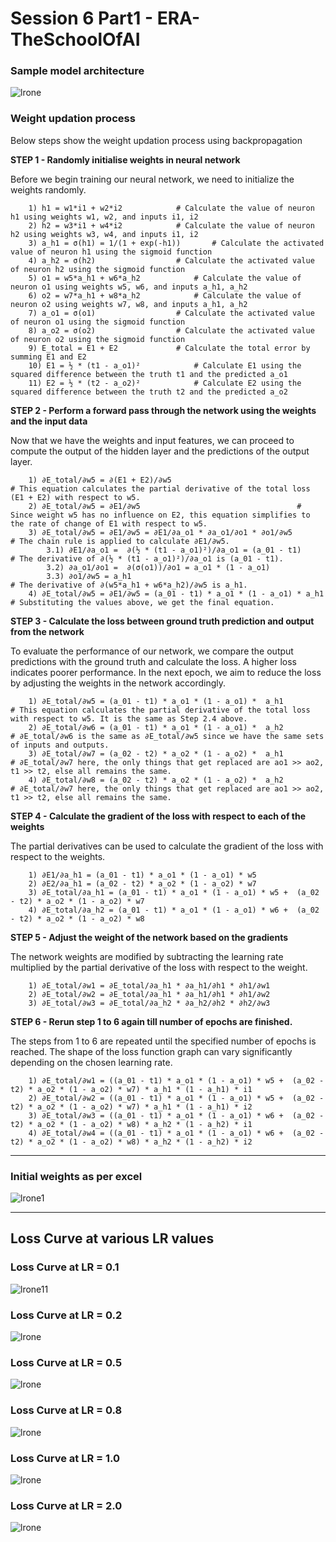# Session 6 Part1 - ERA-TheSchoolOfAI

### **Sample model architecture**

![lrone](./images/sample_img.png)


<p>

### **Weight updation process**

Below steps show the weight updation process using backpropagation

**STEP 1 - Randomly initialise weights in neural network**

Before we begin training our neural network, we need to initialize the weights randomly.

        1) h1 = w1*i1 + w2*i2		     # Calculate the value of neuron h1 using weights w1, w2, and inputs i1, i2
        2) h2 = w3*i1 + w4*i2		     # Calculate the value of neuron h2 using weights w3, w4, and inputs i1, i2
        3) a_h1 = σ(h1) = 1/(1 + exp(-h1))	     # Calculate the activated value of neuron h1 using the sigmoid function
        4) a_h2 = σ(h2)		             # Calculate the activated value of neuron h2 using the sigmoid function
        5) o1 = w5*a_h1 + w6*a_h2		     # Calculate the value of neuron o1 using weights w5, w6, and inputs a_h1, a_h2
        6) o2 = w7*a_h1 + w8*a_h2		     # Calculate the value of neuron o2 using weights w7, w8, and inputs a_h1, a_h2
        7) a_o1 = σ(o1)		             # Calculate the activated value of neuron o1 using the sigmoid function
        8) a_o2 = σ(o2)		             # Calculate the activated value of neuron o2 using the sigmoid function
        9) E_total = E1 + E2		     # Calculate the total error by summing E1 and E2
        10) E1 = ½ * (t1 - a_o1)²		     # Calculate E1 using the squared difference between the truth t1 and the predicted a_o1
        11) E2 = ½ * (t2 - a_o2)²		     # Calculate E2 using the squared difference between the truth t2 and the predicted a_o2

**STEP 2  - Perform a forward pass through the network using the weights and the input data**

Now that we have the weights and input features, we can proceed to compute the output of the hidden layer and the predictions of the output layer.

        1) ∂E_total/∂w5 = ∂(E1 + E2)/∂w5			                        # This equation calculates the partial derivative of the total loss (E1 + E2) with respect to w5.
        2) ∂E_total/∂w5 = ∂E1/∂w5					                # Since weight w5 has no influence on E2, this equation simplifies to the rate of change of E1 with respect to w5.
        3) ∂E_total/∂w5 = ∂E1/∂w5 = ∂E1/∂a_o1 * ∂a_o1/∂o1 * ∂o1/∂w5		        # The chain rule is applied to calculate ∂E1/∂w5.
            3.1) ∂E1/∂a_o1 =  ∂(½ * (t1 - a_o1)²)/∂a_o1 = (a_01 - t1)	        # The derivative of ∂(½ * (t1 - a_o1)²)/∂a_o1 is (a_01 - t1).
            3.2) ∂a_o1/∂o1 =  ∂(σ(o1))/∂o1 = a_o1 * (1 - a_o1)					
            3.3) ∂o1/∂w5 = a_h1                                                 # The derivative of ∂(w5*a_h1 + w6*a_h2)/∂w5 is a_h1.
        4) ∂E_total/∂w5 = ∂E1/∂w5 = (a_01 - t1) * a_o1 * (1 - a_o1) * a_h1          # Substituting the values above, we get the final equation.

**STEP 3  - Calculate the loss between ground truth prediction and output from the network**

To evaluate the performance of our network, we compare the output predictions with the ground truth and calculate the loss. A higher loss indicates poorer performance. In the next epoch, we aim to reduce the loss by adjusting the weights in the network accordingly.

        1) ∂E_total/∂w5 = (a_01 - t1) * a_o1 * (1 - a_o1) *  a_h1		   # This equation calculates the partial derivative of the total loss with respect to w5. It is the same as Step 2.4 above.		
        2) ∂E_total/∂w6 = (a_01 - t1) * a_o1 * (1 - a_o1) *  a_h2		   # ∂E_total/∂w6 is the same as ∂E_total/∂w5 since we have the same sets of inputs and outputs.	
        3) ∂E_total/∂w7 = (a_02 - t2) * a_o2 * (1 - a_o2) *  a_h1		   # ∂E_total/∂w7 here, the only things that get replaced are ao1 >> ao2, t1 >> t2, else all remains the same.
        4) ∂E_total/∂w8 = (a_02 - t2) * a_o2 * (1 - a_o2) *  a_h2		   # ∂E_total/∂w7 here, the only things that get replaced are ao1 >> ao2, t1 >> t2, else all remains the same.		


**STEP 4 - Calculate the gradient of the loss with respect to each of the weights**

The partial derivatives can be used to calculate the gradient of the loss with respect to the weights.

        1) ∂E1/∂a_h1 = (a_01 - t1) * a_o1 * (1 - a_o1) * w5								
        2) ∂E2/∂a_h1 = (a_02 - t2) * a_o2 * (1 - a_o2) * w7								
        3) ∂E_total/∂a_h1 = (a_01 - t1) * a_o1 * (1 - a_o1) * w5 +  (a_02 - t2) * a_o2 * (1 - a_o2) * w7								
        4) ∂E_total/∂a_h2 = (a_01 - t1) * a_o1 * (1 - a_o1) * w6 +  (a_02 - t2) * a_o2 * (1 - a_o2) * w8								


**STEP 5 - Adjust the weight of the network based on the gradients**

The network weights are modified by subtracting the learning rate multiplied by the partial derivative of the loss with respect to the weight.

        1) ∂E_total/∂w1 = ∂E_total/∂a_h1 * ∂a_h1/∂h1 * ∂h1/∂w1					
        2) ∂E_total/∂w2 = ∂E_total/∂a_h1 * ∂a_h1/∂h1 * ∂h1/∂w2					
        3) ∂E_total/∂w3 = ∂E_total/∂a_h2 * ∂a_h2/∂h2 * ∂h2/∂w3					


**STEP 6 - Rerun step 1 to 6 again till number of epochs are finished.**

The steps from 1 to 6 are repeated until the specified number of epochs is reached. The shape of the loss function graph can vary significantly depending on the chosen learning rate.

        1) ∂E_total/∂w1 = ((a_01 - t1) * a_o1 * (1 - a_o1) * w5 +  (a_02 - t2) * a_o2 * (1 - a_o2) * w7) * a_h1 * (1 - a_h1) * i1												
        2) ∂E_total/∂w2 = ((a_01 - t1) * a_o1 * (1 - a_o1) * w5 +  (a_02 - t2) * a_o2 * (1 - a_o2) * w7) * a_h1 * (1 - a_h1) * i2												
        3) ∂E_total/∂w3 = ((a_01 - t1) * a_o1 * (1 - a_o1) * w6 +  (a_02 - t2) * a_o2 * (1 - a_o2) * w8) * a_h2 * (1 - a_h2) * i1												
        4) ∂E_total/∂w4 = ((a_01 - t1) * a_o1 * (1 - a_o1) * w6 +  (a_02 - t2) * a_o2 * (1 - a_o2) * w8) * a_h2 * (1 - a_h2) * i2												

</p>


<hr>

### **Initial weights as per excel**

![lrone1](./images/Initial_weights.png)



<hr>

## **Loss Curve at various LR values**


### **Loss Curve at LR = 0.1**
![lrone11](./images/Lr_point1.png)


### **Loss Curve at LR = 0.2**
![lrone](./images/Lr_point2.png)


### **Loss Curve at LR = 0.5**
![lrone](./images/Lr_point5.png)


### **Loss Curve at LR = 0.8**
![lrone](./images/Lr_point8.png)


### **Loss Curve at LR = 1.0**
![lrone](./images/Lr_1.png)


### **Loss Curve at LR = 2.0**
![lrone](./images/Lr_2.png)

